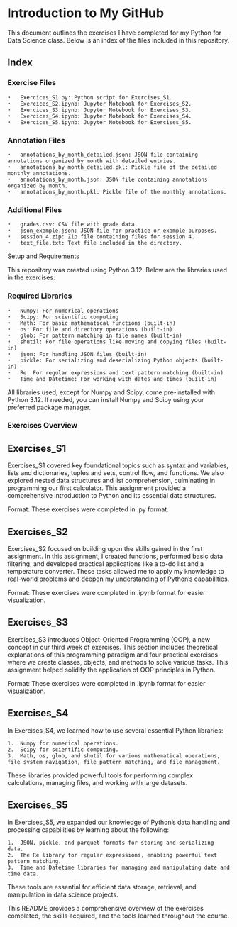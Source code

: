 # Introduction to My GitHub
This document outlines the exercises I have completed for my Python for Data Science class. Below is an index of the files included in this repository.

## Index

### Exercise Files

	•	Exercices_S1.py: Python script for Exercises_S1.
	•	Exercices_S2.ipynb: Jupyter Notebook for Exercises_S2.
	•	Exercices_S3.ipynb: Jupyter Notebook for Exercises_S3.
	•	Exercices_S4.ipynb: Jupyter Notebook for Exercises_S4.
	•	Exercices_S5.ipynb: Jupyter Notebook for Exercises_S5.

### Annotation Files

	•	annotations_by_month_detailed.json: JSON file containing annotations organized by month with detailed entries.
	•	annotations_by_month_detailed.pkl: Pickle file of the detailed monthly annotations.
	•	annotations_by_month.json: JSON file containing annotations organized by month.
	•	annotations_by_month.pkl: Pickle file of the monthly annotations.

### Additional Files

	•	grades.csv: CSV file with grade data.
	•	json_example.json: JSON file for practice or example purposes.
	•	session_4.zip: Zip file containing files for session 4.
	•	text_file.txt: Text file included in the directory.

Setup and Requirements

This repository was created using Python 3.12. Below are the libraries used in the exercises:

### Required Libraries

	•	Numpy: For numerical operations
	•	Scipy: For scientific computing
	•	Math: For basic mathematical functions (built-in)
	•	os: For file and directory operations (built-in)
	•	glob: For pattern matching in file names (built-in)
	•	shutil: For file operations like moving and copying files (built-in)
	•	json: For handling JSON files (built-in)
	•	pickle: For serializing and deserializing Python objects (built-in)
	•	Re: For regular expressions and text pattern matching (built-in)
	•	Time and Datetime: For working with dates and times (built-in)

All libraries used, except for Numpy and Scipy, come pre-installed with Python 3.12. If needed, you can install Numpy and Scipy using your preferred package manager.

### Exercises Overview

## Exercises_S1

Exercises_S1 covered key foundational topics such as syntax and variables, lists and dictionaries, tuples and sets, control flow, and functions. We also explored nested data structures and list comprehension, culminating in programming our first calculator. This assignment provided a comprehensive introduction to Python and its essential data structures.

Format: These exercises were completed in .py format.

## Exercises_S2

Exercises_S2 focused on building upon the skills gained in the first assignment. In this assignment, I created functions, performed basic data filtering, and developed practical applications like a to-do list and a temperature converter. These tasks allowed me to apply my knowledge to real-world problems and deepen my understanding of Python’s capabilities.

Format: These exercises were completed in .ipynb format for easier visualization.

## Exercises_S3

Exercises_S3 introduces Object-Oriented Programming (OOP), a new concept in our third week of exercises. This section includes theoretical explanations of this programming paradigm and four practical exercises where we create classes, objects, and methods to solve various tasks. This assignment helped solidify the application of OOP principles in Python.

Format: These exercises were completed in .ipynb format for easier visualization.

## Exercises_S4

In Exercises_S4, we learned how to use several essential Python libraries:

	1.	Numpy for numerical operations.
	2.	Scipy for scientific computing.
	3.	Math, os, glob, and shutil for various mathematical operations, file system navigation, file pattern matching, and file management.

These libraries provided powerful tools for performing complex calculations, managing files, and working with large datasets.

## Exercises_S5

In Exercises_S5, we expanded our knowledge of Python’s data handling and processing capabilities by learning about the following:

	1.	JSON, pickle, and parquet formats for storing and serializing data.
	2.	The Re library for regular expressions, enabling powerful text pattern matching.
	3.	Time and Datetime libraries for managing and manipulating date and time data.

These tools are essential for efficient data storage, retrieval, and manipulation in data science projects.

This README provides a comprehensive overview of the exercises completed, the skills acquired, and the tools learned throughout the course.

